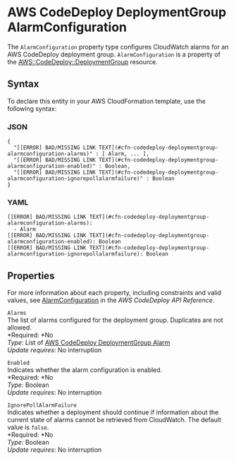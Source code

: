 # AWS CodeDeploy DeploymentGroup AlarmConfiguration<a name="aws-properties-codedeploy-deploymentgroup-alarmconfiguration"></a>

The `AlarmConfiguration` property type configures CloudWatch alarms for an AWS CodeDeploy deployment group\. `AlarmConfiguration` is a property of the [AWS::CodeDeploy::DeploymentGroup](aws-resource-codedeploy-deploymentgroup.md) resource\.

## Syntax<a name="aws-properties-codedeploy-deploymentgroup-alarmconfiguration-syntax"></a>

To declare this entity in your AWS CloudFormation template, use the following syntax:

### JSON<a name="aws-properties-codedeploy-deploymentgroup-alarmconfiguration-syntax.json"></a>

```
{
  "[[ERROR] BAD/MISSING LINK TEXT](#cfn-codedeploy-deploymentgroup-alarmconfiguration-alarms)" : [ Alarm, ... ],
  "[[ERROR] BAD/MISSING LINK TEXT](#cfn-codedeploy-deploymentgroup-alarmconfiguration-enabled)" : Boolean,
  "[[ERROR] BAD/MISSING LINK TEXT](#cfn-codedeploy-deploymentgroup-alarmconfiguration-ignorepollalarmfailure)" : Boolean
}
```

### YAML<a name="aws-properties-codedeploy-deploymentgroup-alarmconfiguration-syntax.yaml"></a>

```
[[ERROR] BAD/MISSING LINK TEXT](#cfn-codedeploy-deploymentgroup-alarmconfiguration-alarms):
  - Alarm
[[ERROR] BAD/MISSING LINK TEXT](#cfn-codedeploy-deploymentgroup-alarmconfiguration-enabled): Boolean
[[ERROR] BAD/MISSING LINK TEXT](#cfn-codedeploy-deploymentgroup-alarmconfiguration-ignorepollalarmfailure): Boolean
```

## Properties<a name="aws-properties-codedeploy-deploymentgroup-alarmconfiguration-properties"></a>

For more information about each property, including constraints and valid values, see [AlarmConfiguration](http://docs.aws.amazon.com//codedeploy/latest/APIReference/API_AlarmConfiguration.html) in the *AWS CodeDeploy API Reference*\.

`Alarms`  
The list of alarms configured for the deployment group\. Duplicates are not allowed\.  
*Required: *No  
*Type*: List of [AWS CodeDeploy DeploymentGroup Alarm](aws-properties-codedeploy-deploymentgroup-alarm.md)  
*Update requires*: No interruption

`Enabled`  
Indicates whether the alarm configuration is enabled\.  
*Required: *No  
*Type*: Boolean  
*Update requires*: No interruption

`IgnorePollAlarmFailure`  
Indicates whether a deployment should continue if information about the current state of alarms cannot be retrieved from CloudWatch\. The default value is `false`\.  
*Required: *No  
*Type*: Boolean  
*Update requires*: No interruption